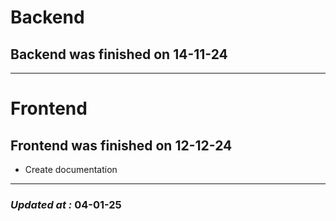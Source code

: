 # Backend

## Backend was finished on 14-11-24

---

# Frontend

## Frontend was finished on 12-12-24

- Create documentation

---

### **_Updated at :_** 04-01-25
